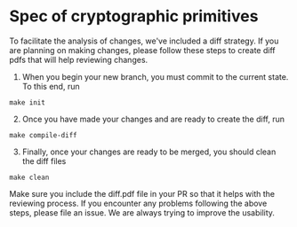 # Spec of cryptographic primitives

To facilitate the analysis of changes, we've included a diff strategy. If you are planning on making
changes, please follow these steps to create diff pdfs that will help reviewing changes. 

1. When you begin your new branch, you must commit to the current state. To this end, run
```shell
make init
```

2. Once you have made your changes and are ready to create the diff, run
```shell
make compile-diff
```

3. Finally, once your changes are ready to be merged, you should clean the diff files
```shell
make clean
```

Make sure you include the diff.pdf file in your PR so that it helps with the reviewing process. If
you encounter any problems following the above steps, please file an issue. We are always trying
to improve the usability. 